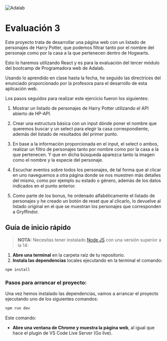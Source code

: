 ![Adalab](https://beta.adalab.es/resources/images/adalab-logo-155x61-bg-white.png)

# Evaluación 3

Este proyecto trata de desarrollar una página web con un listado de personajes de Harry Potter, que podemos filtrar tanto por el nombre del personaje como por la casa a la que pertenecen dentro de Hogwarts. 

Esto lo haremos utilizando React y es para la evaluación del tercer módulo del bootcamp de Programadora web de Adalab.

Usando lo aprendido en clase hasta la fecha, he seguido las directrices del enunciado proporcionado por la profesora para el desarrollo de esta aplicación web. 

Los pasos seguidos para realizar este ejercicio fueron los siguientes:

1. Mostrar un listado de personajes de Harry Potter utilizando el API abierto de HP-API.

2. Crear una estructura básica con un input dónde poner el nombre que queremos buscar y un select para elegir la casa correspondiente, además del listado de resultados del primer punto.

3. En base a la información proporcionada en el input, el select o ambos, realizar un filtro de personajes tanto por nombre como por la casa a la que pertenecen. Y que en dicha búsqueda aparezca tanto la imagen como el nombre y la especie del personaje.

4. Escuchar eventos sobre todos los personajes, de tal forma que al clicar en uno naveguemos a otra página donde se nos muestren más detalles del mismo, como por ejemplo su estado o género, además de los datos indicados en el punto anterior. 

5. Como parte de los bonus, he ordenado alfabéticamente el listado de personajes y he creado un botón de reset que al clicarlo, lo devuelve al listado original en el que se muestran los personajes que corresponden a Gryffindor.

## Guía de inicio rápido

> **NOTA:** Necesitas tener instalado [Node JS](https://nodejs.org/) con una versión superior a la 14:

1. **Abre una terminal** en la carpeta raíz de tu repositorio.
2. **Instala las dependencias** locales ejecutando en la terminal el comando:

```bash
npm install
```

### Pasos para arrancar el proyecto:

Una vez hemos instalado las dependencias, vamos a arrancar el proyecto ejecutando uno de los siguientes comandos:

```bash
npm run dev
```
Este comando:

- **Abre una ventana de Chrome y muestra la página web**, al igual que hace el plugin de VS Code Live Server (Go live).
